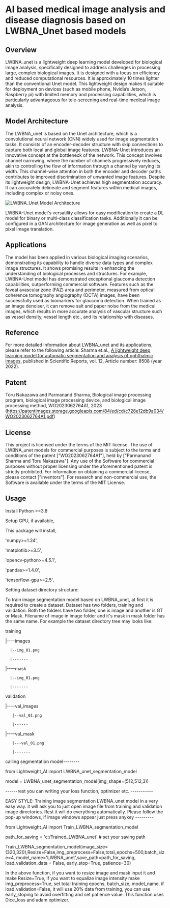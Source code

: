 # AI based medical image analysis and disease diagnosis based on LWBNA_Unet based models

## Overview
LWBNA_unet is a lightweight deep learning model developed for biological image analysis, specifically designed to address challenges in processing large, complex biological images. It is designed with a focus on efficiency and reduced computational resources. It is approximately 10 times lighter than the conventional Unet model. This lightweight design makes it suitable for deployment on devices (such as mobile phone, Nvidia’s Jetson, Raspberry pi) with limited memory and processing capabilities, which is particularly advantageous for tele-screening and real-time medical image analysis.

## Model Architecture
The LWBNA_unet is based on the Unet architecture, which is a convolutional neural network (CNN) widely used for image segmentation tasks. It consists of an encoder-decoder structure with skip connections to capture both local and global image features. LWBNA-Unet introduces an innovative concept at the bottleneck of the network. This concept involves channel narrowing, where the number of channels progressively reduces, akin to controlling the flow of information through a channel by varying its width. This channel-wise attention in both the encoder and decoder paths contributes to improved discrimination of unwanted image features. Despite its lightweight design, LWBNA-Unet achieves high segmentation accuracy. It can accurately delineate and segment features within medical images, including complex or noisy ones.

![LWBNA_Unet Model Architecture](https://github.com/parmanandsharma/LWBNA_Models/blob/master/LWBNA_unet_architecture.png?raw=true)

LWBNA-Unet model's versatility allows for easy modification to create a DL model for binary or multi-class classification tasks. Additionally it can be configured in a GAN architecture for image generation as well as pixel to pixel image translation. 


## Applications
The model has been applied in various biological imaging scenarios, demonstrating its capability to handle diverse data types and complex image structures. It shows promising results in enhancing the understanding of biological processes and structures. For example, LWBNA-Unet model has demonstrated exceptional glaucoma detection capabilities, outperforming commercial software. Features such as the foveal avascular zone (FAZ) area and perimeter, measured from optical coherence tomography angiography (OCTA) images, have been successfully used as biomarkers for glaucoma detection. When trained as an image denoiser, it can remove salt and paper noise from the medical images, which results in more accurate analysis of vascular structure such as vessel density, vessel length etc., and its relationship with diseases. 

## Reference
For more detailed information about LWBNA_unet and its applications, please refer to the following article: Sharma et.al., [A lightweight deep learning model for automatic segmentation and analysis of ophthalmic images,](https://www.nature.com/articles/s41598-022-12486-w) published in Scientific Reports, vol. 12, Article number: 8508 (year 2022).

## Patent
Toru Nakazawa and Parmanand Sharma, Biological image processing program, biological image processing device, and biological image processing method, WO2023062764A1, 2023 (https://patentimages.storage.googleapis.com/84/ed/cd/c728e12db9a034/WO2023062764A1.pdf)


## License
This project is licensed under the terms of the MIT license.
The use of LWBNA_unet models for commercial purposes is subject to the terms and conditions of the patent ["WO2023062764A1"], held by ["Parmanand Sharma and Toru Nakazawa"]. Any use of the Software for commercial purposes without proper licensing under the aforementioned patent is strictly prohibited. For information on obtaining a commercial license, please contact ["inventors"].
For research and non-commercial use, the Software is available under the terms of the MIT License.

## Usage
Install Python >=3.8

Setup GPU, if available,

This package will install,

'numpy>=1.24',

'matplotlib>=3.5',

'opencv-python>=4.5.1', 

'pandas>=1.4.0',

'tensorflow-gpu>=2.5',

Setting dataset directory structure:

To train image segmentation model based on LWBNA_unet, at first it is required to create a dataset. Dataset has two folders, training and validation. Both the folders have two folder, one is image and another is GT or Mask. Filename of image in image folder and it's mask in mask folder has the same name. For example the dataset directory tree may looks like:
    
training

   |----images
   
      |--img_01.png 
      
      |-------
      
   |----mask
   
      |--img_01.png
      
      |-------
        
validation

   |----val_images
   
       |--val_01.png
       
       |------
       
  |----val_mask
  
       |---val_01.png
       
       |-------
                   
calling segmentation model--------

from Lightweight_AI import LWBNA_unet_segmentation_model  

model = LWBNA_unet_segmentation_model(img_shape=(512,512,3))

------rest you can writing your loss function, optimizer etc. -----------
      
EASY STYLE: Training image segmentation LWBNA_unet model in a very easy way. it will ask you to just open image file from training and validation image directories. Rest it will do everything automatically. Please follow the pop-up windows, if image windows appear just press anykey ---------
       
from Lightweight_AI import Train_LWBNA_segmentation_model 

path_for_saving = 'c:/Trained_LWBNA_unet' # set your saving path  

Train_LWBNA_segmentation_model(image_size=(320,320),Resize=False,img_preprocess=False,total_epochs=500,batch_size=4, model_name='LWBNA_unet',save_path=path_for_saving, load_validation_data = False, early_stop=True, patience=30)
     
In the above function, if you want to resize image and mask input it and make Resize=True, if you want to equalize image intensity make img_preprocess=True, set total training epochs, batch_size, model_name. if load_validation=False, it will use 20% data from training, you can use early_stoping to avoid overfitting and set patience value. This function uses Dice_loss and adam optimizer.
   
